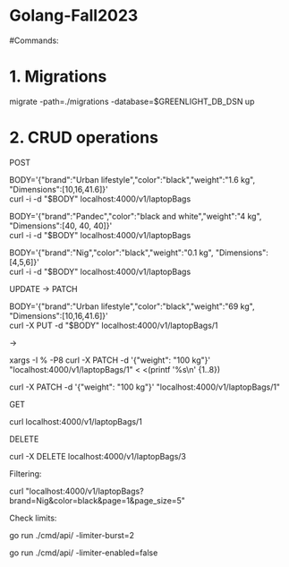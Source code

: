 # Golang-Fall2023

#Commands:

# 1. Migrations

migrate -path=./migrations -database=$GREENLIGHT_DB_DSN up

# 2. CRUD operations

POST

BODY='{"brand":"Urban lifestyle","color":"black","weight":"1.6 kg", "Dimensions":[10,16,41.6]}' <br>
curl -i -d "$BODY" localhost:4000/v1/laptopBags

BODY='{"brand":"Pandec","color":"black and white","weight":"4 kg", "Dimensions":[40, 40, 40]}' <br>
curl -i -d "$BODY" localhost:4000/v1/laptopBags

BODY='{"brand":"Nig","color":"black","weight":"0.1 kg", "Dimensions":[4,5,6]}' <br>
curl -i -d "$BODY" localhost:4000/v1/laptopBags

UPDATE -> PATCH

BODY='{"brand":"Urban lifestyle","color":"black","weight":"69 kg", "Dimensions":[10,16,41.6]}' <br>
curl -X PUT -d "$BODY" localhost:4000/v1/laptopBags/1

->

xargs -I % -P8 curl -X PATCH -d '{"weight": "100 kg"}' "localhost:4000/v1/laptopBags/1" < <(printf '%s\n' {1..8})

curl -X PATCH -d '{"weight": "100 kg"}' "localhost:4000/v1/laptopBags/1"

GET

curl localhost:4000/v1/laptopBags/1

DELETE

curl -X DELETE localhost:4000/v1/laptopBags/3




Filtering:

curl "localhost:4000/v1/laptopBags?brand=Nig&color=black&page=1&page_size=5"


Check limits:

go run ./cmd/api/ -limiter-burst=2

go run ./cmd/api/ -limiter-enabled=false


